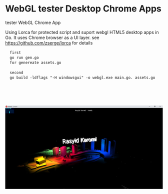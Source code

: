 # WebGL tester Desktop Chrome Apps

tester WebGL Chrome App

Using Lorca for protected script and suport webgl
HTML5 desktop apps in Go. It uses Chrome browser as a UI layer.
see https://github.com/zserge/lorca for details


      first
      go run gen.go 
      for genereate assets.go 
      
      second 
      go build -ldflags "-H windowsgui" -o webgl.exe main.go. assets.go


<div>
  <br><br><br><br>
 </div>

<div align="center">
<img  src="https://raw.githubusercontent.com/rasyidkaromi/webgl/master/screen.jpg"  width="780px" />
</div>
  
  
  
